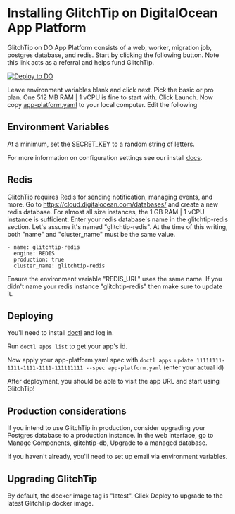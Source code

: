 # Installing GlitchTip on DigitalOcean App Platform

GlitchTip on DO App Platform consists of a web, worker, migration job, postgres database, and redis. Start by clicking the following button. Note this link acts as a referral and helps fund GlitchTip.

[![Deploy to DO](https://www.deploytodo.com/do-btn-blue.svg)](https://cloud.digitalocean.com/apps/new?repo=https://gitlab.com/glitchtip/glitchtip-app/tree/master&refcode=7e90b8fb37f8)

Leave environment variables blank and click next. Pick the basic or pro plan. One 512 MB RAM | 1 vCPU is fine to start with. Click Launch. Now copy [app-platform.yaml](app-platfrom.yaml) to your local computer. Edit the following

## Environment Variables

At a minimum, set the SECRET_KEY to a random string of letters.

For more information on configuration settings see our install [docs](https://glitchtip.com/documentation/install#Configuration).

## Redis

GlitchTip requires Redis for sending notification, managing events, and more. Go to https://cloud.digitalocean.com/databases/ and create a new redis database. For almost all size instances, the 1 GB RAM | 1 vCPU instance is sufficient. Enter your redis database's name in the glitchtip-redis section. Let's assume it's named "glitchtip-redis". At the time of this writing, both "name" and "cluster_name" must be the same value. 

```
- name: glitchtip-redis
  engine: REDIS
  production: true
  cluster_name: glitchtip-redis
```

Ensure the environment variable "REDIS_URL" uses the same name. If you didn't name your redis instance "glitchtip-redis" then make sure to update it.

## Deploying

You'll need to install [doctl](https://www.digitalocean.com/docs/apis-clis/doctl/how-to/install/) and log in. 

Run `doctl apps list` to get your app's id.

Now apply your app-platform.yaml spec with `doctl apps update 11111111-1111-1111-1111-111111111 --spec app-platform.yaml` (enter your actual id)

After deployment, you should be able to visit the app URL and start using GlitchTip!

## Production considerations

If you intend to use GlitchTip in production, consider upgrading your Postgres database to a production instance. In the web interface, go to Manage Components, glitchtip-db, Upgrade to a managed database.

If you haven't already, you'll need to set up email via environment variables. 

## Upgrading GlitchTip

By default, the docker image tag is "latest". Click Deploy to upgrade to the latest GlitchTip docker image.
